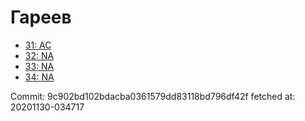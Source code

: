 # Гареев
- [31: AC](31.md)
- [32: NA](32.md)
- [33: NA](33.md)
- [34: NA](34.md)

Commit: 9c902bd102bdacba0361579dd83118bd796df42f
 fetched at: 20201130-034717
